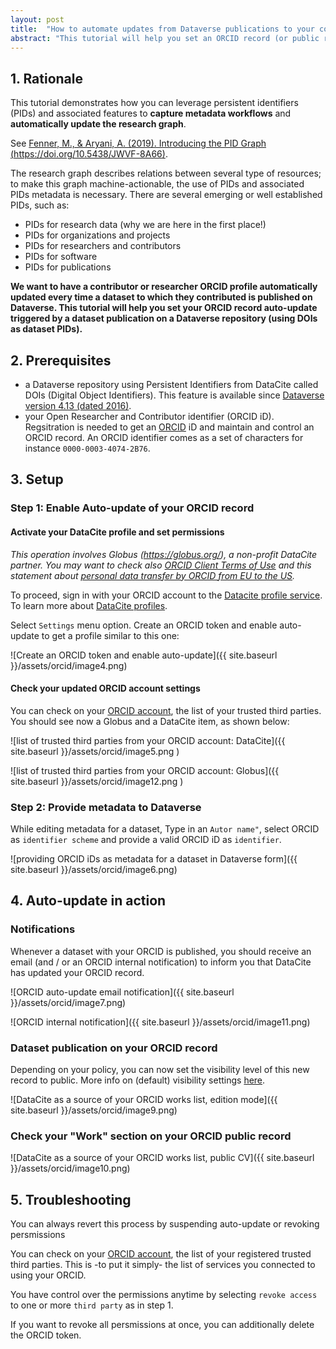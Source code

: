 ```yaml
---
layout: post
title:  "How to automate updates from Dataverse publications to your contributor / researcher online CV"
abstract: "This tutorial will help you set an ORCID record (or public record) auto-update triggered by a dataset publication on a Dataverse repository using DOIs as dataset PIDs"
---
```


## 1. Rationale
This tutorial demonstrates how you can leverage persistent identifiers (PIDs) and associated features to **capture metadata workflows** and **automatically update the research graph**.

See [Fenner, M., & Aryani, A. (2019). Introducing the PID Graph (https://doi.org/10.5438/JWVF-8A66)](https://doi.org/10.5438/jwvf-8a66).

The research graph describes relations between several type of resources; to make this graph machine-actionable, the use of PIDs and associated PIDs metadata is necessary. There are several emerging or well established PIDs, such as:

- PIDs for research data (why we are here in the first place!)
- PIDs for organizations and projects
- PIDs for researchers and contributors
- PIDs for software
- PIDs for publications

**We want to have a contributor or researcher ORCID profile automatically updated every time a dataset to which they contributed is published on Dataverse. This tutorial will help you set your ORCID record auto-update triggered by a dataset publication on a Dataverse repository (using DOIs as dataset PIDs).**

## 2. Prerequisites

- a Dataverse repository using Persistent Identifiers from DataCite called DOIs (Digital Object Identifiers). This feature is available since [Dataverse version 4.13 (dated 2016)](https://blog.datacite.org/dataverse-is-now-minting-dois-with-datacite/).
- your Open Researcher and Contributor identifier (ORCID iD). Regsitration is needed to get an [ORCID](https://info.orcid.org/documentation/features/orcid-registry/) iD and maintain and control an ORCID record. An ORCID identifier comes as a set of characters for instance `0000-0003-4074-2B76`.

## 3. Setup


### Step 1: Enable Auto-update of your ORCID record

#### Activate your DataCite profile and set permissions

*This operation involves Globus (https://globus.org/), a non-profit DataCite partner.
You may want to check also [ORCID Client Terms of Use](https://info.orcid.org/public-client-terms-of-service/) and this statement about [personal data transfer by ORCID from EU to the US](https://info.orcid.org/our-principles-policies/faq-orcid-and-ecj-schrems-ii-decision/).*

To proceed, sign in with your ORCID account to the [Datacite profile service](https://profiles.datacite.org/). To learn more about [DataCite profiles](https://support.datacite.org/docs/datacite-profiles-user-documentation).

Select `Settings` menu option. Create an ORCID token and enable auto-update to get a profile similar to this one:

![Create an ORCID token and enable auto-update]({{ site.baseurl }}/assets/orcid/image4.png)

#### Check your updated ORCID account settings

You can check on your [ORCID account](https://orcid.org/trusted-parties), the list of your trusted third parties.
You should see now a Globus and a DataCite item, as shown below:

![list of trusted third parties from your ORCID account: DataCite]({{ site.baseurl }}/assets/orcid/image5.png )

![list of trusted third parties from your ORCID account: Globus]({{ site.baseurl }}/assets/orcid/image12.png )

### Step 2: Provide metadata to Dataverse

While editing metadata for a dataset, Type in an `Autor name"`, select ORCID as `identifier scheme` and provide a valid ORCID iD as `identifier`. 

![providing ORCID iDs as metadata for a dataset in Dataverse form]({{ site.baseurl }}/assets/orcid/image6.png)

## 4. Auto-update in action

### Notifications

Whenever a dataset with your ORCID is published, you should receive an email (and / or an ORCID internal notification) to inform you that DataCite has updated your ORCID record.

![ORCID auto-update email notification]({{ site.baseurl }}/assets/orcid/image7.png)

![ORCID internal notification]({{ site.baseurl }}/assets/orcid/image11.png)

### Dataset publication on your ORCID record

Depending on your policy, you can now set the visibility level of this new record to public. More info on (default) visibility settings [here](https://support.orcid.org/hc/en-us/articles/360006897614).

![DataCite as a source of your ORCID works list, edition mode]({{ site.baseurl }}/assets/orcid/image9.png)

### Check your "Work" section on your ORCID public record

![DataCite as a source of your ORCID works list, public CV]({{ site.baseurl }}/assets/orcid/image10.png)

## 5. Troubleshooting

You can always revert this process by suspending auto-update or revoking persmissions

You can check on your [ORCID account](https://orcid.org/trusted-parties), the list of your registered trusted third parties. This is -to put it simply- the list of services you connected to using your ORCID.

You have control over the permissions anytime by selecting `revoke access` to one or more `third party` as in step 1.

If you want to revoke all persmissions at once, you can additionally delete the ORCID token.



